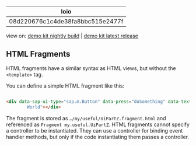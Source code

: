 <!-- loio08d220676c1c4de38fa8bbc515e2477f -->

| loio |
| -----|
| 08d220676c1c4de38fa8bbc515e2477f |

<div id="loio">

view on: [demo kit nightly build](https://sdk.openui5.org/nightly/#/topic/08d220676c1c4de38fa8bbc515e2477f) | [demo kit latest release](https://sdk.openui5.org/topic/08d220676c1c4de38fa8bbc515e2477f)</div>

## HTML Fragments

HTML fragments have a similar syntax as HTML views, but without the `<template>` tag.

You can define a simple HTML fragment like this:

```html

<div data-sap-ui-type="sap.m.Button" data-press="doSomething" data-text="Hello
        World"></div>
```

The fragment is stored as `…/my/useful/UiPartZ.fragment.html` and referenced as `Fragment my.useful.UiPartZ`. HTML fragments cannot specify a controller to be instantiated. They can use a controller for binding event handler methods, but only if the code instantiating them passes a controller.

